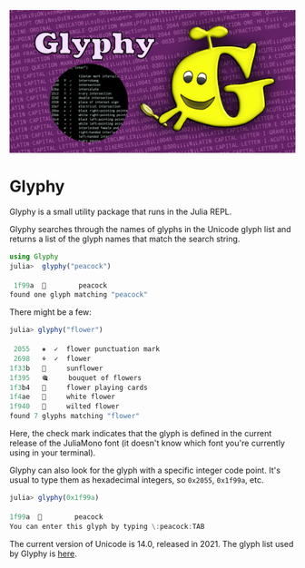 ![glyphy splash image](docs/src/assets/figures/glyphy-social-media-preview.png)

# Glyphy

Glyphy is a small utility package that runs in the Julia REPL.

Glyphy searches through the names of glyphs in the Unicode
glyph list and returns a list of the glyph names that match
the search string.

```julia
using Glyphy
julia>  glyphy("peacock")

 1f99a  🦚        peacock           
found one glyph matching "peacock"
```

There might be a few:

```julia
julia> glyphy("flower")

 2055   ⁕  ✓  flower punctuation mark  
 2698   ⚘  ✓  flower                   
1f33b   🌻     sunflower                
1f395   🎕     bouquet of flowers       
1f3b4   🎴     flower playing cards     
1f4ae   💮     white flower             
1f940   🥀     wilted flower            
found 7 glyphs matching "flower"
```

Here, the check mark indicates that the glyph is defined in
the current release of the JuliaMono font (it doesn't know
which font you're currently using in your terminal).

Glyphy can also look for the glyph with a specific integer
code point. It's usual to type them as hexadecimal integers,
so `0x2055`, `0x1f99a`, etc.

```julia
julia> glyphy(0x1f99a)

1f99a  🦚        peacock              
You can enter this glyph by typing \:peacock:TAB
```

The current version of Unicode is 14.0, released in 2021. The glyph
list used by Glyphy is [here](http://www.unicode.org/Public/UNIDATA/UnicodeData.txt).

[docs-development-img]: https://img.shields.io/badge/docs-development-blue
[docs-development-url]: http://cormullion.github.io/glyphy.jl/dev/

[docs-stable-img]: https://img.shields.io/badge/docs-stable-blue.svg
[docs-stable-url]: http://cormullion.github.io/glyphy.jl/stable/

[ci-img]: https://github.com/cormullion/glyphy.jl/workflows/CI/badge.svg
[ci-url]: https://github.com/cormullion/glyphy.jl/actions?query=workflow%3ACI
